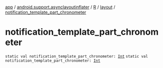 [app](../../../index.md) / [android.support.asynclayoutinflater](../../index.md) / [R](../index.md) / [layout](index.md) / [notification_template_part_chronometer](./notification_template_part_chronometer.md)

# notification_template_part_chronometer

`static val notification_template_part_chronometer: `[`Int`](https://kotlinlang.org/api/latest/jvm/stdlib/kotlin/-int/index.html)
`static val notification_template_part_chronometer: `[`Int`](https://kotlinlang.org/api/latest/jvm/stdlib/kotlin/-int/index.html)